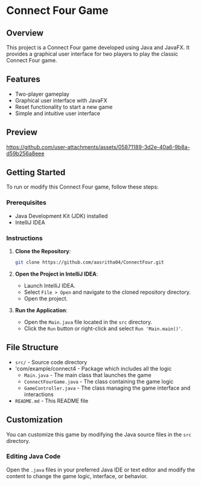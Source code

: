 # Connect Four Game

## Overview
This project is a Connect Four game developed using Java and JavaFX. It provides a graphical user interface for two players to play the classic Connect Four game.

## Features
- Two-player gameplay
- Graphical user interface with JavaFX
- Reset functionality to start a new game
- Simple and intuitive user interface

## Preview

https://github.com/user-attachments/assets/05871189-3d2e-40a6-9b8a-d59b256a8eee


## Getting Started
To run or modify this Connect Four game, follow these steps:

### Prerequisites
- Java Development Kit (JDK) installed
- IntelliJ IDEA 

### Instructions
1. **Clone the Repository**:
    ```bash
    git clone https://github.com/aasritha04/ConnectFour.git
    ```
2. **Open the Project in IntelliJ IDEA**:
    - Launch IntelliJ IDEA.
    - Select `File > Open` and navigate to the cloned repository directory.
    - Open the project.

3. **Run the Application**:
    - Open the `Main.java` file located in the `src` directory.
    - Click the `Run` button or right-click and select `Run 'Main.main()'`.

## File Structure
- `src/` - Source code directory
- 'com/example/connect4 - Package which includes all the logic
  - `Main.java` - The main class that launches the game
  - `ConnectFourGame.java` - The class containing the game logic
  - `GameController.java` - The class managing the game interface and interactions
- `README.md` - This README file

## Customization
You can customize this game by modifying the Java source files in the `src` directory.

### Editing Java Code
Open the `.java` files in your preferred Java IDE or text editor and modify the content to change the game logic, interface, or behavior.
